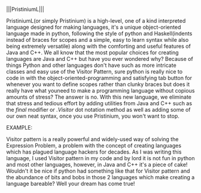 |||PristiniumL|||

PristiniumL(or simply Pristinium) is a high-level, one of a kind interpreted language designed for making languages, it's a unique object-oriented language made in
python, following the style of python and Haskell(indents instead of braces for scopes and a simple, easy to learn syntax while also being extremely versatile)
along with the comforting and useful features of Java and C++. We all know that the most popular choices for creating languages are Java and C++ but have you ever 
wondered why? Because of things Python and other languages don't have such as more intricate classes and easy use of the Visitor Pattern, sure python is really nice 
to code in with the object-oriented-programming and satisfying tab button for whenever you want to define scopes rather than clunky braces but does it really have 
what youneed to make a programming language without copious amounts of stress? The answer is no. With this new language, we eliminate that stress and tedious effort
by adding utilities from Java and C++ such as the *final* modifier or *.Visitor* dot notation method as well as adding some of our own neat syntax, once you use 
Pristinium, you won't want to stop.

EXAMPLE:

Visitor pattern is a really powerful and widely-used way of solving the Expression Problem, a problem with the concept of creating languages which has plagued 
language hackers for decades. As I was writing this language, I used Visitor pattern in my code and by lord it is not fun in python and most other languages,
however, in Java and C++ it's a piece of cake! Wouldn't it be nice if python had something like that for Visitor pattern and the abundance of bits and bobs in those 2 languages which make creating a language bareable? Well your dream has come true!
